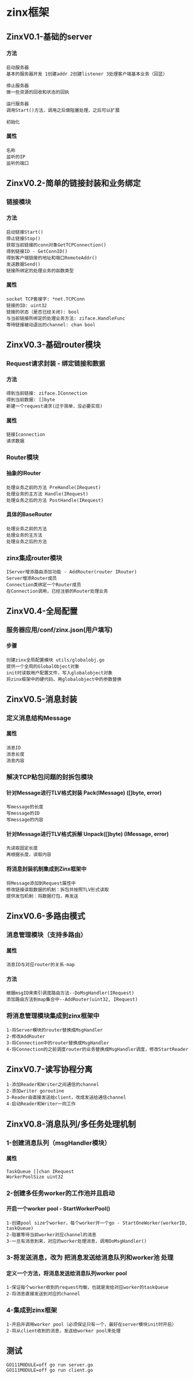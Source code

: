 # zinx框架

## ZinxV0.1-基础的server

#### 方法
````
启动服务器
基本的服务器开发 1创建addr 2创建listener 3处理客户端基本业务（回显）

停止服务器
做一些资源的回收和状态的回执

运行服务器
调用Start()方法，调用之后做阻塞处理，之后可以扩展

初始化
````
#### 属性
````
名称
监听的IP
监听的端口
````

## ZinxV0.2-简单的链接封装和业务绑定 

### 链接模块

#### 方法
````
启动链接Start()
停止链接Stop()
获取当前链接的conn对象GetTCPConnection()
得到链接ID - GetConnID()
得到客户端链接的地址和端口RemoteAddr()
发送数据Send()
链接所绑定的处理业务的函数类型
````
#### 属性
````
socket TCP套接字: *net.TCPConn
链接的ID: uint32
链接的状态（是否已经关闭): bool
与当前链接所绑定的处理业务方法: ziface.HandleFunc
等待链接被动退出的channel: chan bool
````

## ZinxV0.3-基础router模块 

### Request请求封装 - 绑定链接和数据

#### 方法
````
得到当前链接: ziface.IConnection
得到当前数据: []byte
新建一个request请求(过于简单，没必要实现)
````
#### 属性
````
链接Iconnection
请求数据
````

### Router模块

#### 抽象的IRouter
````
处理业务之前的方法 PreHandle(IRequest)
处理业务的主方法 Handle(IRequest)
处理业务之后的方法 PostHandle(IRequest)
````
#### 具体的BaseRouter
````
处理业务之前的方法
处理业务的主方法
处理业务之后的方法
````
### zinx集成router模块
````
IServer增添路由添加功能 - AddRouter(router IRouter)
Server增添Router成员
Connection类绑定一个Router成员
在Connection调用，已经注册的Router处理业务
````

## ZinxV0.4-全局配置

### 服务器应用/conf/zinx.json(用户填写)

#### 步骤
````
创建zinx全局配置模块 utils/globalobj.go
提供一个全局的GlobalObject对象
init时读取用户配置文件，写入globalobject对象
将zinx框架中的硬代码，用globalobject中的参数替换
````

## ZinxV0.5-消息封装

### 定义消息结构Message

#### 属性
````
消息ID
消息长度
消息内容
````

### 解决TCP粘包问题的封拆包模块

#### 针对Message进行TLV格式封装 Pack(IMessage) ([]byte, error)
````
写message的长度
写message的ID
写message的内容
````
#### 针对Message进行TLV格式拆解 Unpack([]byte) (IMessage, error)
````
先读取固定长度
再根据长度，读取内容
````
#### 将消息封装机制集成到Zinx框架中
````
将Message添加到Request属性中
修改链接读取数据的机制：拆包并按照TLV形式读取
提供发包机制：将数据打包，再发送
````

## ZinxV0.6-多路由模式

### 消息管理模块（支持多路由）

#### 属性
````
消息ID与对应router的关系-map
````
#### 方法
````
根据msgID来索引调度路由方法--DoMsgHandler(IRequest)
添加路由方法到map集合中--AddRouter(uint32, IRequest)
````

### 将消息管理模块集成到zinx框架中
````
1-将Server模块的router替换成MsgHandler
2-修改AddRouter
3-将Connection中的router替换成MsgHandler
4-将Connection的之前调度router的业务替换成MsgHandler调度，修改StartReader
````

## ZinxV0.7-读写协程分离
````
1-添加Reader和Writer之间通信的channel
2-添加writer goroutine
3-Reader由直接发送给client，改成发送给通信channel
4-启动Reader和Writer一同工作
````

## ZinxV0.8-消息队列/多任务处理机制

### 1-创建消息队列（msgHandler模块）
#### 属性
````
TaskQueue []chan IRequest
WorkerPoolSize uint32 
````
### 2-创建多任务worker的工作池并且启动
#### 开启一个worker pool - StartWorkerPool()
````
1-创建pool size个worker，每个worker开一个go - StartOneWorker(workerID, taskQueue)
2-阻塞等待当前worker对应channel的消息
3-一旦有消息到来，对应的worker处理消息，调用DoMsgHandler()
````
### 3-将发送消息，改为 把消息发送给消息队列和worker池 处理
#### 定义一个方法，将消息发送给消息队列worker pool
````
1-保证每个worker收到的request均衡，也就是发给对应worker的taskQueue
2-将消息直接发送到对应的channel
````
### 4-集成到zinx框架
````
1-开启并调用worker pool（必须保证只有一个，最好在server模块init时开启）
2-将从client收到的消息，发送给worker pool来处理
````

## 测试
````
GO111MODULE=off go run server.go
GO111MODULE=off go run client.go
````
